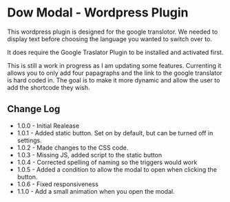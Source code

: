 # Dow Modal - Wordpress Plugin
This wordpress plugin is designed for the google translotor.  We needed to display text before choosing the language you wanted to switch over to.

It does require the Google Traslator Plugin to be installed and activated first.

This is still a work in progress as I am updating some features.  Currenting it allows you to only add four papagraphs and the link to the google translator is hard coded in.  The goal is to make it more dynamic and allow the user to add the shortcode they wish.

## Change Log
- 1.0.0 - Initial Realease
- 1.0.1 - Added static button.  Set on by default, but can be turned off in settings.
- 1.0.2 - Made changes to the CSS code.
- 1.0.3 - Missing JS, added script to the static button
- 1.0.4 - Corrected spelling of naming so the triggers would work
- 1.0.5 - Added a condition to allow the modal to open when clicking the button.
- 1.0.6 - Fixed responsiveness
- 1.1.0 - Add a small animation when you open the modal.